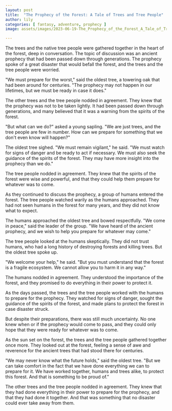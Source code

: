 ```yaml
---
layout: post
title:  "The Prophecy of the Forest: A Tale of Trees and Tree People"
author: lily
categories: [ fantasy, adventure, prophecy ]
image: assets/images/2023-06-19-The_Prophecy_of_the_Forest_A_Tale_of_Trees_and_Tree_People.png

---
```

The trees and the native tree people were gathered together in the heart of the forest, deep in conversation. The topic of discussion was an ancient prophecy that had been passed down through generations. The prophecy spoke of a great disaster that would befall the forest, and the trees and the tree people were worried.

"We must prepare for the worst," said the oldest tree, a towering oak that had been around for centuries. "The prophecy may not happen in our lifetimes, but we must be ready in case it does."

The other trees and the tree people nodded in agreement. They knew that the prophecy was not to be taken lightly. It had been passed down through generations, and many believed that it was a warning from the spirits of the forest.

"But what can we do?" asked a young sapling. "We are just trees, and the tree people are few in number. How can we prepare for something that we don't even know will happen?"

The oldest tree sighed. "We must remain vigilant," he said. "We must watch for signs of danger and be ready to act if necessary. We must also seek the guidance of the spirits of the forest. They may have more insight into the prophecy than we do."

The tree people nodded in agreement. They knew that the spirits of the forest were wise and powerful, and that they could help them prepare for whatever was to come.

As they continued to discuss the prophecy, a group of humans entered the forest. The tree people watched warily as the humans approached. They had not seen humans in the forest for many years, and they did not know what to expect.

The humans approached the oldest tree and bowed respectfully. "We come in peace," said the leader of the group. "We have heard of the ancient prophecy, and we wish to help you prepare for whatever may come."

The tree people looked at the humans skeptically. They did not trust humans, who had a long history of destroying forests and killing trees. But the oldest tree spoke up.

"We welcome your help," he said. "But you must understand that the forest is a fragile ecosystem. We cannot allow you to harm it in any way."

The humans nodded in agreement. They understood the importance of the forest, and they promised to do everything in their power to protect it.

As the days passed, the trees and the tree people worked with the humans to prepare for the prophecy. They watched for signs of danger, sought the guidance of the spirits of the forest, and made plans to protect the forest in case disaster struck.

But despite their preparations, there was still much uncertainty. No one knew when or if the prophecy would come to pass, and they could only hope that they were ready for whatever was to come.

As the sun set on the forest, the trees and the tree people gathered together once more. They looked out at the forest, feeling a sense of awe and reverence for the ancient trees that had stood there for centuries.

"We may never know what the future holds," said the oldest tree. "But we can take comfort in the fact that we have done everything we can to prepare for it. We have worked together, humans and trees alike, to protect this forest. And that is something to be proud of."

The other trees and the tree people nodded in agreement. They knew that they had done everything in their power to prepare for the prophecy, and that they had done it together. And that was something that no disaster could ever take away from them.